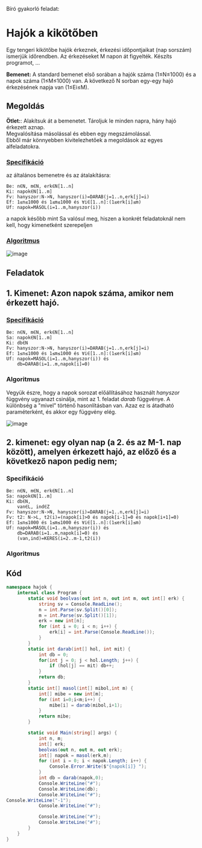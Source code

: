 Bíró gyakorló feladat:
# Hajók a kikötőben  
Egy tengeri kikötőbe hajók érkeznek, érkezési időpontjaikat (nap sorszám) ismerjük időrendben. Az érkezéseket M napon át figyelték. Készíts programot, ...

**Bemenet:** A standard bemenet első sorában a hajók száma (1≤N≤1000) és a napok száma (1≤M≤1000) van. A következő N sorban egy-egy hajó érkezésének napja van (1≤Ei≤M).


## Megoldás
**Ötlet:**: Alakítsuk át a bemenetet. Tároljuk le minden napra, hány hajó érkezett aznap.  
Megvalósítása másolással és ebben egy megszámolással.  
Ebből már könnyebben kivitelezhetőek a megoldások az egyes alfeladatokra.

### [Specifikáció](https://progalap.elte.hu/specifikacio/?data=H4sIAAAAAAAACk1PzUrDQBB%2BlWVOCYwlmyrCQIQW9aJGUDylOSx1g9u4m7IbBS0FvaXv0YvP0TfJk5TdSAkD8%2FPNzDffbMCt5VJVaila1RggmEtipu%2B6HJkegrS1Two%2BmZhyYRfmThEzYt2cYB3g209ib8J8ue%2FGUn52leOpjFScXc%2BeZvNolXkalLYuVmWmYr94UxHj%2FW5v%2Bt2eJ0nCDn8uAHoM9N2P6rtukEGR73sWVfrBwPNS%2FevKHg6%2Fz4%2F3kfLHNI5UxIDQStc6oGIDr6IVQMAMsUtPwDQxnoZM2ppYMcUpcjxHnmKKF%2BHL4QKxgiPHFL1PRsbDECAYoSUQAIKV7uO9BeLbcnsEGAUigXABAAA%3D)
az általános bemenetre és az átalakításra:
```
Be: n∈N, m∈N, erk∈N[1..n]
Ki: napok∈N[1..m]
Fv: hanyszor:N->N, hanyszor(i)=DARAB(j=1..n,erk[j]=i)
Ef: 1≤n≤1000 és 1≤m≤1000 és ∀i∈[1..n]:(1≤erk[i]≤m)
Uf: napok=MÁSOL(i=1..m,hanyszor(i))
```
a napok később mint Sa valósul meg, hiszen a konkrét feladatoknál nem kell, hogy kimenetként szerepeljen
 ### [Algoritmus](https://progalap.elte.hu/stuki/?data=H4sIAAAAAAAACq1W627aMBh9lemrNK2ahUKgkGTix3qZylZ62drugvjh2A5xm9iQhHZNlQfaC%2BwF%2BmKTAzZmpdVQx59Yh8%2FnnO9iJ%2FfAKQTgNFp%2Bx3GbXtf3XL%2FVabYAQSxvWNanEIhZkiDIWcJIwegSEZKyHIJ7GETO3Xv3ZKrWNZ8BEExwxkSx3BRzSpmAIMJJzhAUdxMGAeRsOmOCMEBAYp7QjIk%2BzSEYgric7bX96AZGFQI87eyLH8W1ETLAy4WOiquDjt%2FfU5l%2FvfbYdbsABEdut3nktZu1vAnR8taepbxt6gkTBS5YyoQSKNjPAgJIeciGI6gQfKf%2BTr8z3TEiBlgRcdLzWdIqLjcW4aOgF2Nxl5cye5PyUCaIbythw6iFLQlL2CrOpiU2mahiGh4tZxFvUszbmCe1lhSUF1wKCID3mo1GLPO8nGe4DQhCSe%2B%2BLKytVrCy2mw6q4GXdxbnMgl6qvZKaRxdTsofBx2jZICXj%2FBxHH7MxmceILgID6V3ODlVPvaPT5Py4FtddROi5a09VqKWqX9OlIZBz1EpnoW7JZ%2Fi5QQbYEXDsrhpolkppCzdSZ2S4dFyFvEmKa0bpKvlIMVPjJFJrkLg5l7%2F%2FGKvb6wYYMWKsb955jcnbIA%2FH17Mm3na%2FfApbyfLZmpgRa7MBvutk%2B9PZy6knCj7JlDzWTv%2Fj31jUNk3PFrOIrbkrOlZL8ejv7oWy2R4NeqlvJ7ObMZ2MyxIvNI2qzM125oQk32FlnXXXg2w4tVi3ejc0PBtU8mYs6plDPDi46nvfCWmpMyLVUsZYEXKepU%2FNzwVgrzIZqSQ4wynqtf3IHCqAgaYC0BwgzOOw0R9MQAgyKR8JJDH8vZyGbbQUeghw5RlC6hChru%2BXOd3fPDq%2FOF3Gg6bjUZwMH74lZej7TXYaxHmk3fP%2BLHueFtZjdF6h5Yd816N1%2FpBKS8W6%2B3F8xkjVpP%2F0chIHYNEZvVH2bztQ9iKIsdxHECwpZ6ROixbUUQMFjo7ZhXVq67TcnC9IgxHXhdG8ynaxeR6nMmZoAvi0A1dFaaempgRjbEuwXoV1SvaJg5zFZ36dvyPdNbsPWJVv0XOhJA6K0KIxiJXYyyiZI75%2Fvxfx%2FGIr%2B6dLcZYm3bsilTVH%2B%2FNMKo8CwAA)

![image](https://github.com/user-attachments/assets/c33516d2-9eb7-4d7f-b4de-e514fe98db91)

## Feladatok
## 1. Kimenet:  Azon napok száma, amikor nem érkezett hajó.
### [Specifikáció](https://progalap.elte.hu/specifikacio/?data=H4sIAAAAAAAACk1Qy2rDMBD8lWVPNmyD5fQBCy4ktL20TaGhJ8cHJZap4loJtltoQ6C9Of%2BRS74jf%2BIvKZJNCILV7mhmdtAGq7Va6EwvZK1XBhnHisG0TTMhKLpLlbltYjEYmGRWzsxUMhi5Xp3gwsGPmiGdW8xOD18M79J8Vz%2BrkicXtxM6jZ72o7vR62jsLSNrSqrM42USad8K7zMG0e72pt3tRRAEcDxUDijOgbb51W3TdKHYs%2B%2FWRSeW6Hzesj5l9Hz8m748edouK%2BgshW%2BtLBcAIJ33oXqe08Y6iQIfCWtV1RVyvMFU1hIZwTDcOG3BIELXqTJniIc0JEGXJEIK6cp9TReEIRYkKCRbg7MjOlI6Z7hGQiMLhYxIWKrq86NGFttk%2Bw9evS88qwEAAA%3D%3D)
```
Be: n∈N, m∈N, erk∈N[1..n]
Sa: napok∈N[1..m]
Ki: db∈N
Fv: hanyszor:N->N, hanyszor(i)=DARAB(j=1..n,erk[j]=i)
Ef: 1≤n≤1000 és 1≤m≤1000 és ∀i∈[1..n]:(1≤erk[i]≤m)
Uf: napok=MÁSOL(i=1..m,hanyszor(i)) és
    db=DARAB(i=1..m,napok[i]=0)
```
### Algoritmus  
Vegyük észre, hogy a napok sorozat előállításához használt _hanyszor_ függvény ugyanazt csinálja, mint az 1. feladat _darab_ függvénye. A különbség a "mivel" történő hasonlításban van. Azaz ez is átadható paraméterként, és akkor egy függvény elég.

![image](https://github.com/user-attachments/assets/b146c973-16cf-4dfd-aab6-277c746f53fe)
## 2. kimenet: egy olyan nap (a 2. és az M-1. nap között), amelyen érkezett hajó, az előző és a következő napon pedig nem;
### Specifikáció
```
Be: n∈N, m∈N, erk∈N[1..n]
Sa: napok∈N[1..m]
Ki: db∈N,
    van∈L, ind∈Z
Fv: hanyszor:N->N, hanyszor(i)=DARAB(j=1..n,erk[j]=i)
Fv: t2: N->L, t2(i)=(napok[i]>0 és napok[i-1]=0 és napok[i+1]=0)
Ef: 1≤n≤1000 és 1≤m≤1000 és ∀i∈[1..n]:(1≤erk[i]≤m)
Uf: napok=MÁSOL(i=1..m,hanyszor(i)) és
    db=DARAB(i=1..m,napok[i]=0) és
    (van,ind)=KERES(i=2..m-1,t2(i))
```
### Algoritmus

## Kód
```c#
namespace hajok {
    internal class Program {
        static void beolvas(out int n, out int m, out int[] erk) {
            string sv = Console.ReadLine();
            n = int.Parse(sv.Split()[0]);
            m = int.Parse(sv.Split()[1]);
            erk = new int[n];
            for (int i = 0; i < n; i++) {
                erk[i] = int.Parse(Console.ReadLine());
            }
        }
        static int darab(int[] hol, int mit) {
            int db = 0;
            for(int j = 0; j < hol.Length; j++) {
                if (hol[j] == mit) db++;
            }
            return db;
        }
        static int[] masol(int[] mibol,int m) {
            int[] mibe = new int[m];
            for (int i=0;i<m;i++) {
                mibe[i] = darab(mibol,i+1);
            }
            return mibe;
        }

        static void Main(string[] args) {
            int n, m;
            int[] erk;
            beolvas(out n, out m, out erk);
            int[] napok = masol(erk,m);
            for (int i = 0; i < napok.Length; i++) {
                Console.Error.Write($"{napok[i]} ");
            }
            int db = darab(napok,0);
            Console.WriteLine("#");
            Console.WriteLine(db);
            Console.WriteLine("#");
Console.WriteLine("-1");
            Console.WriteLine("#");

            Console.WriteLine("#");
            Console.WriteLine("#");
        }
    }
}
```
